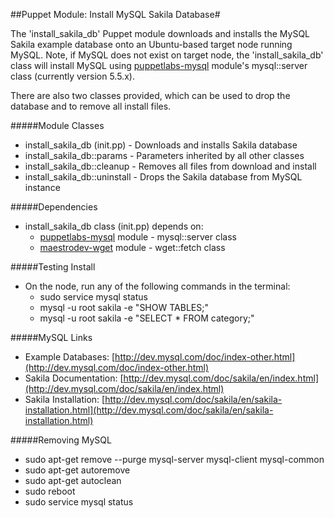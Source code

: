 ##Puppet Module: Install MySQL Sakila Database#

The 'install_sakila_db' Puppet module downloads and installs the MySQL Sakila example database onto an Ubuntu-based target node running MySQL. Note, if MySQL does not exist on target node, the 'install_sakila_db' class will install MySQL using [puppetlabs-mysql](https://forge.puppetlabs.com/puppetlabs/mysql) module's mysql::server class (currently version 5.5.x).  

There are also two classes provided, which can be used to drop the database and to remove all install files.

#####Module Classes
* install_sakila_db (init.pp) - Downloads and installs Sakila database
* install_sakila_db::params - Parameters inherited by all other classes
* install_sakila_db::cleanup - Removes all files from download and install
* install_sakila_db::uninstall - Drops the Sakila database from MySQL instance

#####Dependencies
* install_sakila_db class (init.pp) depends on:
  * [puppetlabs-mysql](https://forge.puppetlabs.com/puppetlabs/mysql) module - mysql::server class
  * [maestrodev-wget](https://forge.puppetlabs.com/maestrodev/wget) module - wget::fetch class

#####Testing Install
* On the node, run any of the following commands in the terminal:
  * sudo service mysql status
  * mysql -u root sakila -e "SHOW TABLES;"
  * mysql -u root sakila -e "SELECT * FROM category;"  

#####MySQL Links
* Example Databases: [http://dev.mysql.com/doc/index-other.html](http://dev.mysql.com/doc/index-other.html)
* Sakila Documentation: [http://dev.mysql.com/doc/sakila/en/index.html](http://dev.mysql.com/doc/sakila/en/index.html)
* Sakila Installation: [http://dev.mysql.com/doc/sakila/en/sakila-installation.html](http://dev.mysql.com/doc/sakila/en/sakila-installation.html)

#####Removing MySQL
* sudo apt-get remove --purge mysql-server mysql-client mysql-common
* sudo apt-get autoremove
* sudo apt-get autoclean
* sudo reboot
* sudo service mysql status


